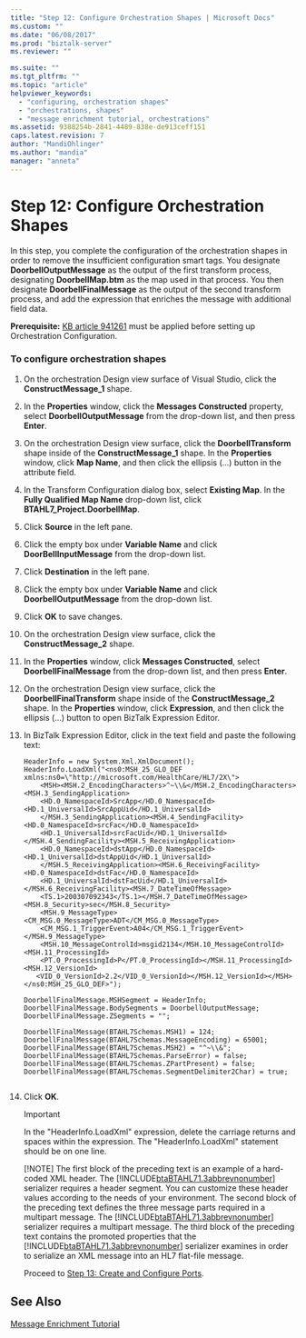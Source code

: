 ```yaml
---
title: "Step 12: Configure Orchestration Shapes | Microsoft Docs"
ms.custom: ""
ms.date: "06/08/2017"
ms.prod: "biztalk-server"
ms.reviewer: ""

ms.suite: ""
ms.tgt_pltfrm: ""
ms.topic: "article"
helpviewer_keywords: 
  - "configuring, orchestration shapes"
  - "orchestrations, shapes"
  - "message enrichment tutorial, orchestrations"
ms.assetid: 9388254b-2841-4489-838e-de913ceff151
caps.latest.revision: 7
author: "MandiOhlinger"
ms.author: "mandia"
manager: "anneta"
---
```

# Step 12: Configure Orchestration Shapes
In this step, you complete the configuration of the orchestration shapes in order to remove the insufficient configuration smart tags. You designate **DoorbellOutputMessage** as the output of the first transform process, designating **DoorbellMap.btm** as the map used in that process. You then designate **DoorbellFinalMessage** as the output of the second transform process, and add the expression that enriches the message with additional field data.  
  
 **Prerequisite:** [KB article 941261](http://support.microsoft.com/kb/941261) must be applied before setting up Orchestration Configuration.  
  
### To configure orchestration shapes  
  
1. On the orchestration Design view surface of Visual Studio, click the **ConstructMessage_1** shape.  
  
2. In the **Properties** window, click the **Messages Constructed** property, select **DoorbellOutputMessage** from the drop-down list, and then press **Enter**.  
  
3. On the orchestration Design view surface, click the **DoorbellTransform** shape inside of the **ConstructMessage_1** shape. In the **Properties** window, click **Map Name**, and then click the ellipsis (…) button in the attribute field.  
  
4. In the Transform Configuration dialog box, select **Existing Map**. In the **Fully Qualified Map Name** drop-down list, click **BTAHL7_Project.DoorbellMap**.  
  
5. Click **Source** in the left pane.  
  
6. Click the empty box under **Variable Name** and click **DoorBellInputMessage** from the drop-down list.  
  
7. Click **Destination** in the left pane.  
  
8. Click the empty box under **Variable Name** and click **DoorbellOutputMessage** from the drop-down list.  
  
9. Click **OK** to save changes.  
  
10. On the orchestration Design view surface, click the **ConstructMessage_2** shape.  
  
11. In the **Properties** window, click **Messages Constructed**, select **DoorbellFinalMessage** from the drop-down list, and then press **Enter**.  
  
12. On the orchestration Design view surface, click the **DoorbellFinalTransform** shape inside of the **ConstructMessage_2** shape. In the **Properties** window, click **Expression**, and then click the ellipsis (…) button to open BizTalk Expression Editor.  
  
13. In BizTalk Expression Editor, click in the text field and paste the following text:  
  
    ```  
    HeaderInfo = new System.Xml.XmlDocument();   
    HeaderInfo.LoadXml("<ns0:MSH_25_GLO_DEF xmlns:ns0=\"http://microsoft.com/HealthCare/HL7/2X\">  
        <MSH><MSH.2_EncodingCharacters>^~\\&</MSH.2_EncodingCharacters><MSH.3_SendingApplication>  
        <HD.0_NamespaceId>SrcApp</HD.0_NamespaceId><HD.1_UniversalId>SrcAppUid</HD.1_UniversalId>  
        </MSH.3_SendingApplication><MSH.4_SendingFacility><HD.0_NamespaceId>srcFac</HD.0_NamespaceId>  
        <HD.1_UniversalId>srcFacUid</HD.1_UniversalId></MSH.4_SendingFacility><MSH.5_ReceivingApplication>  
        <HD.0_NamespaceId>dstApp</HD.0_NamespaceId><HD.1_UniversalId>dstAppUid</HD.1_UniversalId>  
        </MSH.5_ReceivingApplication><MSH.6_ReceivingFacility><HD.0_NamespaceId>dstFac</HD.0_NamespaceId>  
        <HD.1_UniversalId>dstFacUid</HD.1_UniversalId></MSH.6_ReceivingFacility><MSH.7_DateTimeOfMessage>  
        <TS.1>200307092343</TS.1></MSH.7_DateTimeOfMessage><MSH.8_Security>sec</MSH.8_Security>  
        <MSH.9_MessageType><CM_MSG.0_MessageType>ADT</CM_MSG.0_MessageType>  
        <CM_MSG.1_TriggerEvent>A04</CM_MSG.1_TriggerEvent></MSH.9_MessageType>  
        <MSH.10_MessageControlId>msgid2134</MSH.10_MessageControlId><MSH.11_ProcessingId>  
        <PT.0_ProcessingId>P</PT.0_ProcessingId></MSH.11_ProcessingId><MSH.12_VersionId>  
       <VID_0_VersionId>2.2</VID_0_VersionId></MSH.12_VersionId></MSH></ns0:MSH_25_GLO_DEF>");  
  
    DoorbellFinalMessage.MSHSegment = HeaderInfo;  
    DoorbellFinalMessage.BodySegments = DoorbellOutputMessage;  
    DoorbellFinalMessage.ZSegments = "";  
  
    DoorbellFinalMessage(BTAHL7Schemas.MSH1) = 124;   
    DoorbellFinalMessage(BTAHL7Schemas.MessageEncoding) = 65001;  
    DoorbellFinalMessage(BTAHL7Schemas.MSH2) = "^~\\&";  
    DoorbellFinalMessage(BTAHL7Schemas.ParseError) = false;   
    DoorbellFinalMessage(BTAHL7Schemas.ZPartPresent) = false;  
    DoorbellFinalMessage(BTAHL7Schemas.SegmentDelimiter2Char) = true;  
  
    ```  
  
14. Click **OK**.  
  
    > [!IMPORTANT]
    >  In the "HeaderInfo.LoadXml" expression, delete the carriage returns and spaces within the expression. The "HeaderInfo.LoadXml" statement should be on one line.  
    > 
    > [!NOTE]
    >  The first block of the preceding text is an example of a hard-coded XML header. The [!INCLUDE[btaBTAHL71.3abbrevnonumber](../../includes/btabtahl71-3abbrevnonumber-md.md)] serializer requires a header segment. You can customize these header values according to the needs of your environment. The second block of the preceding text defines the three message parts required in a multipart message. The [!INCLUDE[btaBTAHL71.3abbrevnonumber](../../includes/btabtahl71-3abbrevnonumber-md.md)] serializer requires a multipart message. The third block of the preceding text contains the promoted properties that the [!INCLUDE[btaBTAHL71.3abbrevnonumber](../../includes/btabtahl71-3abbrevnonumber-md.md)] serializer examines in order to serialize an XML message into an HL7 flat-file message.  
  
    Proceed to [Step 13: Create and Configure Ports](../../adapters-and-accelerators/accelerator-hl7/step-13-create-and-configure-ports.md).  
  
## See Also  
 [Message Enrichment Tutorial](../../adapters-and-accelerators/accelerator-hl7/message-enrichment-tutorial.md)